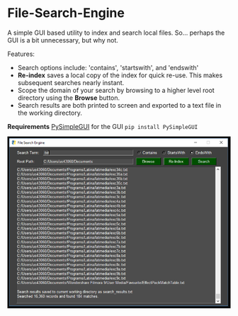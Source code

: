 # File-Search-Engine
A simple GUI based utility to index and search local files. So... perhaps the GUI is a bit unnecessary, but why not.

Features:
- Search options include: 'contains', 'startswith', and 'endswith'
- **Re-index** saves a local copy of the index for quick re-use. This makes subsequent searches nearly instant.
- Scope the domain of your search by browsing to a higher level root directory using the **Browse** button.
- Search results are both printed to screen and exported to a text file in the working directory.

  
**Requirements** [PySimpleGUI](https://pysimplegui.readthedocs.io/en/latest/) for the GUI `pip install PySimpleGUI`
 
 ![demo image](demo.PNG)
